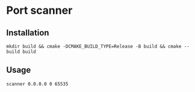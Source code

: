 # Port scanner

## Installation

`mkdir build && cmake -DCMAKE_BUILD_TYPE=Release -B build && cmake --build build`


## Usage

`scanner 0.0.0.0 0 65535`
